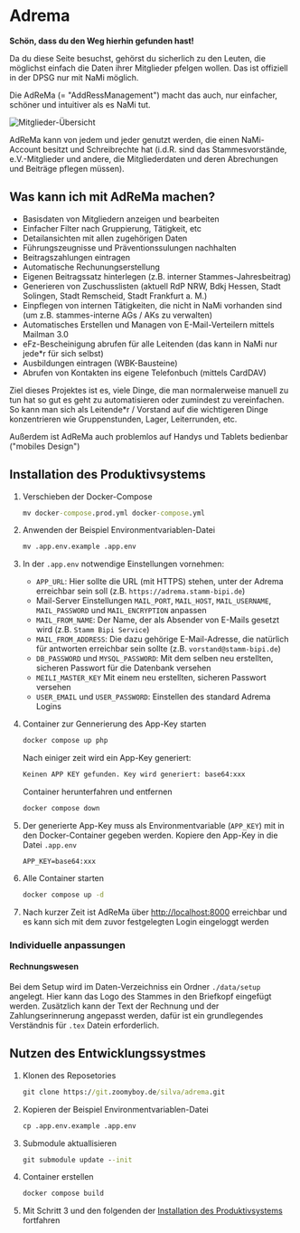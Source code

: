 # Adrema

**Schön, dass du den Weg hierhin gefunden hast!**

Da du diese Seite besuchst, gehörst du sicherlich zu den Leuten, die möglichst einfach die Daten ihrer Mitglieder pfelgen wollen. Das ist offiziell in der DPSG nur mit NaMi möglich.

Die AdReMa (= "AddRessManagement") macht das auch, nur einfacher, schöner und intuitiver als es NaMi tut.

![Mitglieder-Übersicht](https://git.zoomyboy.de/silva/adrema/raw/branch/master/doc/page/assets/img/member.jpg)

AdReMa kann von jedem und jeder genutzt werden, die einen NaMi-Account besitzt und Schreibrechte hat (i.d.R. sind das Stammesvorstände, e.V.-Mitglieder und andere, die Mitgliederdaten und deren Abrechungen und Beiträge pflegen müssen).

## Was kann ich mit AdReMa machen?

-   Basisdaten von Mitgliedern anzeigen und bearbeiten
-   Einfacher Filter nach Gruppierung, Tätigkeit, etc
-   Detailansichten mit allen zugehörigen Daten
-   Führungszeugnisse und Präventionssulungen nachhalten
-   Beitragszahlungen eintragen
-   Automatische Rechunungserstellung
-   Eigenen Beitragssatz hinterlegen (z.B. interner Stammes-Jahresbeitrag)
-   Generieren von Zuschusslisten (aktuell RdP NRW, Bdkj Hessen, Stadt Solingen, Stadt Remscheid, Stadt Frankfurt a. M.)
-   Einpflegen von internen Tätigkeiten, die nicht in NaMi vorhanden sind (um z.B. stammes-interne AGs / AKs zu verwalten)
-   Automatisches Erstellen und Managen von E-Mail-Verteilern mittels Mailman 3.0
-   eFz-Bescheinigung abrufen für alle Leitenden (das kann in NaMi nur jede\*r für sich selbst)
-   Ausbildungen eintragen (WBK-Bausteine)
-   Abrufen von Kontakten ins eigene Telefonbuch (mittels CardDAV)

Ziel dieses Projektes ist es, viele Dinge, die man normalerweise manuell zu tun hat so gut es geht zu automatisieren oder zumindest zu vereinfachen. So kann man sich als Leitende\*r / Vorstand auf die wichtigeren Dinge konzentrieren wie Gruppenstunden, Lager, Leiterrunden, etc.

Außerdem ist AdReMa auch problemlos auf Handys und Tablets bedienbar ("mobiles Design")

## Installation des Produktivsystems

1. Verschieben der Docker-Compose

    ```cmd
    mv docker-compose.prod.yml docker-compose.yml
    ```

2. Anwenden der Beispiel Environmentvariablen-Datei

    ```cmd
    mv .app.env.example .app.env
    ```

3. In der `.app.env` notwendige Einstellungen vornehmen:

    - `APP_URL`: Hier sollte die URL (mit HTTPS) stehen, unter der Adrema erreichbar sein soll (z.B. `https://adrema.stamm-bipi.de`)
    - Mail-Server Einstellungen `MAIL_PORT`, `MAIL_HOST`, `MAIL_USERNAME`, `MAIL_PASSWORD` und `MAIL_ENCRYPTION` anpassen
    - `MAIL_FROM_NAME`: Der Name, der als Absender von E-Mails gesetzt wird (z.B. `Stamm Bipi Service`)
    - `MAIL_FROM_ADDRESS`: Die dazu gehörige E-Mail-Adresse, die natürlich für antworten erreichbar sein sollte (z.B. `vorstand@stamm-bipi.de`)
    - `DB_PASSWORD` und `MYSQL_PASSWORD`: Mit dem selben neu erstellten, sicheren Passwort für die Datenbank versehen
    - `MEILI_MASTER_KEY` Mit einem neu erstellten, sicheren Passwort versehen
    - `USER_EMAIL` und `USER_PASSWORD`: Einstellen des standard Adrema Logins

4. Container zur Gennerierung des App-Key starten

    ```cmd
    docker compose up php
    ```

    Nach einiger zeit wird ein App-Key generiert:

    ```cmd
    Keinen APP KEY gefunden. Key wird generiert: base64:xxx
    ```

    Container herunterfahren und entfernen

    ```cmd
    docker compose down
    ```

5. Der generierte App-Key muss als Environmentvariable (`APP_KEY`) mit in den Docker-Container gegeben werden. Kopiere den App-Key in die Datei `.app.env`

    ```env
    APP_KEY=base64:xxx
    ```

6. Alle Container starten

    ```cmd
    docker compose up -d
    ```

7. Nach kurzer Zeit ist AdReMa über <http://localhost:8000> erreichbar und es kann sich mit dem zuvor festgelegten Login eingeloggt werden

### Individuelle anpassungen

#### Rechnungswesen

Bei dem Setup wird im Daten-Verzeichniss ein Ordner `./data/setup` angelegt. Hier kann das Logo des Stammes in den Briefkopf eingefügt werden. Zusätzlich kann der Text der Rechnung und der Zahlungserinnerung angepasst werden, dafür ist ein grundlegendes Verständnis für `.tex` Datein erforderlich.

## Nutzen des Entwicklungssystmes

1. Klonen des Reposetories

    ```cmd
    git clone https://git.zoomyboy.de/silva/adrema.git
    ```

2. Kopieren der Beispiel Environmentvariablen-Datei

    ```cmd
    cp .app.env.example .app.env
    ```

3. Submodule aktuallisieren

    ```cmd
    git submodule update --init
    ```

4. Container erstellen

    ```cmd
    docker compose build
    ```

5. Mit Schritt 3 und den folgenden der [Installation des Produktivsystems](#installation-des-produktivsystems) fortfahren
